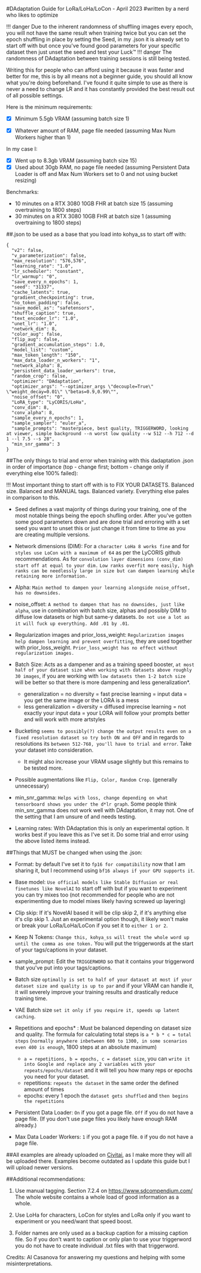 #DAdaptation Guide for LoRa/LoHa/LoCon - April 2023 
#written by a nerd who likes to optimize

!!! danger Due to the inherent randomness of shuffling images every epoch, you will not have the same result when training twice but you can set the epoch shuffling in place by setting the Seed, in my .json it is already set to start off with but once you've found good parameters for your specific dataset then just unset the seed and test your Luck™
!!! danger The randomness of DAdaptation between training sessions is still being tested.

Writing this for people who can afford using it because it was faster and better for me, this is by all means not a beginner guide, you should all know what you're doing beforehand. I've found it quite simple to use as there is never a need to change LR and it has constantly provided the best result out of all possible settings.

Here is the minimum requirements:
- [x] Minimum 5.5gb VRAM (assuming batch size 1)
- [x] Whatever amount of RAM, page file needed (assuming Max Num Workers higher than 1)


In my case I:
- [x] Went up to 8.3gb VRAM (assuming batch size 15)
- [x] Used about 30gb RAM, no page file needed (assuming Persistent Data Loader is off and Max Num Workers set to 0 and not using bucket resizing)

Benchmarks: 
- 10 minutes on a RTX 3080 10GB FHR at batch size 15 (assuming overtraining to 1800 steps)
- 30 minutes on a RTX 3080 10GB FHR at batch size 1 (assuming overtraining to 1800 steps)


##.json to be used as a base that you load into kohya_ss to start off with:
```
{
  "v2": false,
  "v_parameterization": false,
  "max_resolution": "576,576",
  "learning_rate": "1.0",
  "lr_scheduler": "constant",
  "lr_warmup": "0",
  "save_every_n_epochs": 1,
  "seed": "31337",
  "cache_latents": true,
  "gradient_checkpointing": true,
  "no_token_padding": false,
  "save_model_as": "safetensors",
  "shuffle_caption": true,
  "text_encoder_lr": "1.0",
  "unet_lr": "1.0",
  "network_dim": 8,
  "color_aug": false,
  "flip_aug": false,
  "gradient_accumulation_steps": 1.0,
  "model_list": "custom",
  "max_token_length": "150",
  "max_data_loader_n_workers": "1",
  "network_alpha": 8,
  "persistent_data_loader_workers": true,
  "random_crop": false,
  "optimizer": "DAdaptation",
  "optimizer_args": "--optimizer_args \"decouple=True\" \"weight_decay=0.01\" \"betas=0.9,0.99\"",
  "noise_offset": "0",
  "LoRA_type": "LyCORIS/LoHa",
  "conv_dim": 8,
  "conv_alpha": 8,
  "sample_every_n_epochs": 1,
  "sample_sampler": "euler_a",
  "sample_prompts": "masterpiece, best quality, TRIGGERWORD, looking at viewer, simple background --n worst low quality --w 512 --h 712 --d 1 --l 7.5 --s 28",
  "min_snr_gamma": 3
}
```

##The only things to trial and error when training with this dadaptation .json in order of importance (top - change first; bottom - change only if everything else 100% failed):

!!! Most important thing to start off with is to FIX YOUR DATASETS. Balanced size. Balanced and MANUAL tags. Balanced variety. Everything else pales in comparison to this.

- Seed defines a vast majority of things during your training, one of the most notable things being the epoch shufling order. After you've gotten some good parameters down and are done trial and erroring with a set seed you want to unset this or just change it from time to time as you are creating multiple versions.

- Network dimensions (DIM): For a ```character LoHa 8 works fine``` and for ```styles use LoCon with a maximum of 64``` as per the LyCORIS github recommendations. As for ```convolution layer dimensions (conv_dim) start off at equal to your dim.``` ```Low ranks overfit more easily, high ranks can be needlessly large in size but can dampen learning while retaining more information.```

- Alpha: ```Main method to dampen your learning alongside noise_offset, has no downsides.```

- noise_offset: ```A method to dampen that has no downsides, just like alpha```, use in combination with batch size, alphas and possibly DIM to diffuse low datasets or high but same-y datasets. ```Do not use a lot as it will fuck up everything. Add .01 by .01```.

- Regularization images and prior_loss_weight: ```Regularization images help dampen learning and prevent overfitting```, they are used together with prior_loss_weight. ```Prior_loss_weight has no effect without regularization images.```

- Batch Size: Acts as a dampener and as a training speed booster, ```at most half of your dataset size when working with datasets above roughly 30 images```, if you are working with ```low datasets then 1-2 batch size``` will be better so that there is more dampening and less generalization*.
  - generalization = no diversity = fast precise learning = input data = you get the same image or the LORA is a mess
  - less generalization = diversity = diffused imprecise learning =  not exactly your input data = your LORA will follow your prompts better and will work with more artstyles

- Bucketing ```seems to possibly(?) change the output results even on a fixed resolution dataset so try both ON and OFF``` and in regards to resolutions its ```between 512-768, you'll have to trial and error```. Take your dataset into consideration. 
  - It might also increase your VRAM usage slightly but this remains to be tested more.

- Possible augmentations like ```Flip, Color, Random Crop```. (generally unnecessary)

- min_snr_gamma: ```Helps with loss, change depending on what tensorboard shows you under the d*lr graph```. Some people think min_snr_gamma does not work well with DAdaptation, it may not. One of the setting that I am unsure of and needs testing.

- Learning rates: With DAdaptation this is only an experimental option. It works best if you leave this as I've set it. Do some trial and error using the above listed items instead.

##Things that MUST be changed when using the .json:

- Format: by default I've set it to ```fp16 for compatibility``` now that I am sharing it, but I recommend using ```bf16 always if your GPU supports it```.

- Base model: ```Use official models like Stable Diffusion or real finetunes like NovelAI``` to start off with but if you want to experiment you can try mixes too (not recommended for people who are not experimenting due to model mixes likely having screwed up layering)

- Clip skip: If it's NovelAI based it will be clip skip 2, if it's anything else it's clip skip 1. Just an experimental option though, it likely won't make or break your LoRa/LoHa/LoCon if you set it to ```either 1 or 2```.

- Keep N Tokens: ```Change this, kohya_ss will treat the whole word up until the comma as one token.``` You will put the triggerwords at the start of your tags/captions in your dataset.

- sample_prompt: Edit the ```TRIGGERWORD``` so that it contains your triggerword that you've put into your tags/captions.

- Batch size ```optimally is set to half of your dataset at most if your dataset size and quality is up to par``` and if your VRAM can handle it, it will severely improve your training results and drastically reduce training time.

- VAE Batch size ```set it only if you require it, speeds up latent caching```.

- Repetitions and epochs* : Must be balanced depending on dataset size and quality. The formula for calculating total steps is ```a * b * c = total steps``` (```normally anywhere inbetween 600 to 1300, in some scenarios even 400 is enough```, 1800 steps at an absolute maximum)
  - ```a = repetitions, b = epochs, c = dataset size```, you can ```write it into Google and replace any 2 variables with your repeats/epochs/dataset``` and it will tell you how many reps or epochs you need for your dataset.
  - repetitions: ```repeats the dataset``` in the same order the defined amount of times
  - epochs: every 1 epoch the ```dataset gets shuffled``` and ```then begins the repetitions```

- Persistent Data Loader: ``On`` if you got a page file. ```Off``` if you do not have a page file. (If you don't use page files you likely have enough RAM already.) 
- Max Data Loader Workers: ```1``` if you got a page file. ```0``` if you do not have a page file.


##All examples are already uploaded on [Civitai](https://civitai.com/user/az1969), as I make more they will all be uploaded there. Examples become outdated as I update this guide but I will upload newer versions.

##Additional recommendations:

1. Use manual tagging. Section 7.2.4 on https://www.sdcompendium.com/ The whole website contains a whole load of good information as a whole.

2. Use LoHa for characters, LoCon for styles and LoRa only if you want to experiment or you need/want that speed boost.

3. Folder names are only used as a backup caption for a missing caption file. So if you don't want to caption or only plan to use your triggerword you do not have to create individual .txt files with that triggerword.

Credits:
AI Casanova for answering my questions and helping with some misinterpretations.
